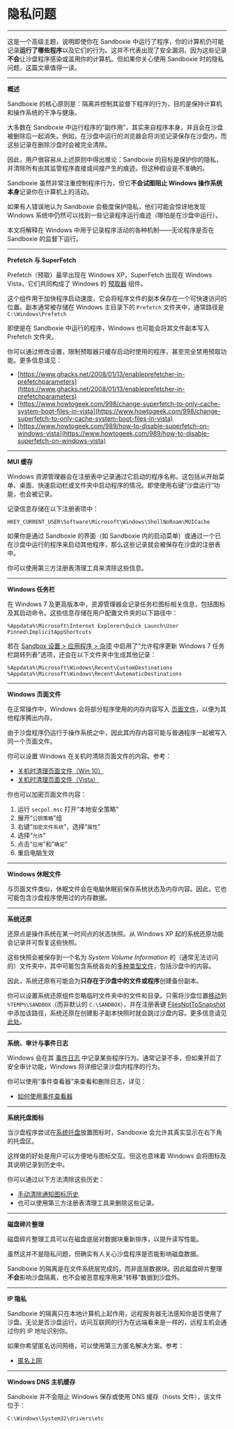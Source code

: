 # 隐私问题

* * *
这是一个高级主题，说明即使你在 Sandboxie 中运行了程序，你的计算机仍可能记录**运行了哪些程序**以及它们的行为。这并不代表出现了安全漏洞，因为这些记录**不会**让沙盘程序感染或滥用你的计算机。但如果你关心使用 Sandboxie 时的隐私问题，这篇文章值得一读。

---

**概述**

Sandboxie 的核心原则是：隔离并控制其监督下程序的行为，目的是保持计算机和操作系统的干净与健康。

大多数在 Sandboxie 中运行程序的“副作用”，其实来自程序本身，并且会在沙盘被删除后一起消失。例如，在沙盘中运行的浏览器会将浏览记录保存在沙盘内，而这些记录在删除沙盘时会被完全清除。

因此，用户很容易从上述原则中得出推论：Sandboxie 的目标是保护你的隐私，并清除所有由其监管程序直接或间接产生的痕迹。但这种假设是不准确的。

Sandboxie 虽然非常注重控制程序行为，但它**不会试图阻止 Windows 操作系统本身**记录你在计算机上的活动。

如果有人错误地认为 Sandboxie 会极度保护隐私，他们可能会惊讶地发现 Windows 系统中仍然可以找到一些记录程序运行痕迹（哪怕是在沙盘中运行）。

本文将解释在 Windows 中用于记录程序活动的各种机制——无论程序是否在 Sandboxie 的监督下运行。

---

**Prefetch 与 SuperFetch**

Prefetch（预取）最早出现在 Windows XP，SuperFetch 出现在 Windows Vista，它们共同构成了 Windows 的 [预取器](https://en.wikipedia.org/wiki/Prefetcher) 组件。

这个组件用于加快程序启动速度，它会将程序文件的副本保存在一个可快速访问的位置。副本通常被存储在 Windows 主目录下的 `Prefetch` 文件夹中，通常路径是 `C:\Windows\Prefetch`

即使是在 Sandboxie 中运行的程序，Windows 也可能会将其文件副本写入 Prefetch 文件夹。

你可以通过修改设置，限制预取器只缓存启动时使用的程序，甚至完全禁用预取功能。更多信息请见：

* [https://www.ghacks.net/2008/01/13/enableprefetcher-in-prefetchparameters](https://www.ghacks.net/2008/01/13/enableprefetcher-in-prefetchparameters)
* [https://www.howtogeek.com/998/change-superfetch-to-only-cache-system-boot-files-in-vista](https://www.howtogeek.com/998/change-superfetch-to-only-cache-system-boot-files-in-vista)
* [https://www.howtogeek.com/989/how-to-disable-superfetch-on-windows-vista](https://www.howtogeek.com/989/how-to-disable-superfetch-on-windows-vista)

---

**MUI 缓存**

Windows 资源管理器会在注册表中记录通过它启动的程序名称。这包括从开始菜单、桌面、快速启动栏或文件夹中启动程序的情况。即使使用右键“沙盘运行”功能，也会被记录。

记录信息存储在以下注册表项中：
```
HKEY_CURRENT_USER\Software\Microsoft\Windows\ShellNoRoam\MUICache
```

如果你是通过 Sandboxie 的界面（如 Sandboxie 内的启动菜单）或通过一个已在沙盘中运行的程序来启动其他程序，那么这些记录就会被保存在沙盘的注册表中。

你可以使用第三方注册表清理工具来清除这些信息。

---

**Windows 任务栏**

在 Windows 7 及更高版本中，资源管理器会记录任务栏图标相关信息，包括图标及其启动命令。这些信息存储在用户配置文件夹的以下路径中：
```
%Appdata%\Microsoft\Internet Explorer\Quick Launch\User Pinned\ImplicitAppShortcuts
```

若在 [Sandbox 设置 > 应用程序 > 杂项](ApplicationsSettings.md#miscellaneous) 中启用了“允许程序更新 Windows 7 任务栏跳转列表”选项，还会在以下文件夹中生成其他记录：
```
%Appdata%\Microsoft\Windows\Recent\CustomDestinations
%Appdata%\Microsoft\Windows\Recent\AutomaticDestinations
```

---

**Windows 页面文件**

在正常操作中，Windows 会将部分程序使用的内存内容写入 [页面文件](https://www.howtogeek.com/126430/what-is-the-windows-page-file)，以便为其他程序腾出内存。

由于沙盘程序仍运行于操作系统之中，因此其内存内容可能与普通程序一起被写入同一个页面文件。

你可以设置 Windows 在关机时清除页面文件的内容。参考：
* [关机时清理页面文件（Win 10）](https://winaero.com/clear-pagefile-shutdown-windows-10)
* [关机时清理页面文件（Vista）](https://www.vistax64.com/threads/virtual-memory-paging-file-clear-at-shutdown.157323)

你也可以加密页面文件内容：

1. 运行 `secpol.msc` 打开“本地安全策略”
2. 展开“`公钥策略`”组
3. 右键“`加密文件系统`”，选择“`属性`”
4. 选择“`允许`”
5. 点击“`应用`”和“`确定`”
6. 重启电脑生效

---

**Windows 休眠文件**

与页面文件类似，休眠文件会在电脑休眠前保存系统状态及内存内容。因此，它也可能包含沙盘程序使用过的内存数据。

---

**系统还原**

还原点是操作系统在某一时间点的状态快照。从 Windows XP 起的系统还原功能会记录并可恢复这些快照。

这些快照会被保存到一个名为 _System Volume Information_ 的（通常无法访问的）文件夹中，其中可能包含系统各处的[多种类型文件](https://docs.microsoft.com/en-us/windows/win32/sr/monitored-file-extensions)，包括沙盘中的内容。

因此，系统还原有可能会为**只存在于沙盘中的文件或程序**创建备份副本。

你可以设置系统还原组件忽略临时文件夹中的文件和目录。只需将沙盘位置[移动](FileRootPath.md)到 `%TEMP%\SANDBOX`（而非默认的 `C:\SANDBOX`），并在注册表键 [FilesNotToSnapshot](https://learn.microsoft.com/en-us/windows/win32/vss/excluding-files-from-shadow-copies#using-the-filesnottosnapshot-registry-key) 中添加该路径，系统还原在创建影子副本快照时就会跳过沙盘内容。更多信息请见 [此处](https://learn.microsoft.com/en-us/windows/win32/backup/registry-keys-for-backup-and-restore)。

---

**系统、审计与事件日志**

Windows 会在其 [事件日志](https://en.wikipedia.org/wiki/Event_Viewer) 中记录某些程序行为。通常记录不多，但如果开启了安全审计功能，Windows 将详细记录沙盘内程序的行为。

你可以使用“事件查看器”来查看和删除日志，详见：
* [如何使用事件查看器](https://www.howtogeek.com/123646/htg-explains-what-the-windows-event-viewer-is-and-how-you-can-use-it)

---

**系统托盘图标**

当沙盘程序尝试在[系统托盘](https://www.computerhope.com/issues/chsys.htm)放置图标时，Sandboxie 会允许其真实显示在右下角的托盘区。

这样做的好处是用户可以方便地与图标交互。但这也意味着 Windows 会将图标及其说明记录到历史中。

你可以通过以下方法清除这些历史：
* [手动清除通知图标历史](https://www.howtogeek.com/739/clean-up-past-notification-icons-in-windows-vista)
* 也可以使用第三方注册表清理工具来删除这些记录。

---

**磁盘碎片整理**

磁盘碎片整理工具可以在磁盘底层对数据块重新排序，以提升读写性能。

虽然这并不是隐私问题，但确实有人关心沙盘程序是否能影响磁盘数据。

Sandboxie 的隔离是在文件系统层完成的，而非底层数据块。因此磁盘碎片整理**不会**影响沙盘隔离，也不会被恶意程序用来“转移”数据到沙盘外。

---

**IP 隐私**

Sandboxie 的隔离只在本地计算机上起作用，远程服务器无法感知你是否使用了沙盘。无论是否沙盘运行，访问互联网的行为在远端看来是一样的，远程主机会通过你的 IP 地址识别你。

如果你希望匿名访问网络，可以使用第三方匿名解决方案。参考：
* [匿名上网](https://en.wikipedia.org/wiki/Anonymous_web_browsing)

---

**Windows DNS 主机缓存**

Sandboxie 并不会阻止 Windows 保存或使用 DNS 缓存（hosts 文件），该文件位于：
```
C:\Windows\System32\drivers\etc
```